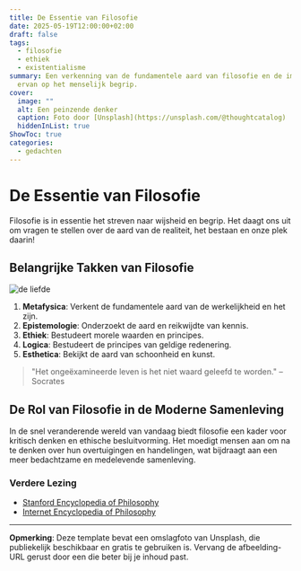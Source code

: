 ```yaml
---
title: De Essentie van Filosofie
date: 2025-05-19T12:00:00+02:00
draft: false
tags:
  - filosofie
  - ethiek
  - existentialisme
summary: Een verkenning van de fundamentele aard van filosofie en de impacts
  ervan op het menselijk begrip.
cover:
  image: ""
  alt: Een peinzende denker
  caption: Foto door [Unsplash](https://unsplash.com/@thoughtcatalog)
  hiddenInList: true
ShowToc: true
categories:
  - gedachten
---
```

# De Essentie van Filosofie

Filosofie is in essentie het streven naar wijsheid en begrip. Het daagt ons uit om vragen te stellen over de aard van de realiteit, het bestaan en onze plek daarin!

## Belangrijke Takken van Filosofie

![](/uploads/logo.svg "de liefde")

1. **Metafysica**: Verkent de fundamentele aard van de werkelijkheid en het zijn.  
2. **Epistemologie**: Onderzoekt de aard en reikwijdte van kennis.  
3. **Ethiek**: Bestudeert morele waarden en principes.  
4. **Logica**: Bestudeert de principes van geldige redenering.  
5. **Esthetica**: Bekijkt de aard van schoonheid en kunst.  

> "Het ongeëxamineerde leven is het niet waard geleefd te worden." – Socrates

## De Rol van Filosofie in de Moderne Samenleving

In de snel veranderende wereld van vandaag biedt filosofie een kader voor kritisch denken en ethische besluitvorming. Het moedigt mensen aan om na te denken over hun overtuigingen en handelingen, wat bijdraagt aan een meer bedachtzame en medelevende samenleving.

### Verdere Lezing

* [Stanford Encyclopedia of Philosophy](https://plato.stanford.edu/)  
* [Internet Encyclopedia of Philosophy](https://www.iep.utm.edu/)  

- - -

**Opmerking**: Deze template bevat een omslagfoto van Unsplash, die publiekelijk beschikbaar en gratis te gebruiken is. Vervang de afbeelding-URL gerust door een die beter bij je inhoud past.
